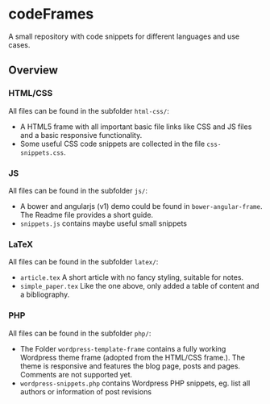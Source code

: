 codeFrames
==========

A small repository with code snippets for different languages and use cases.


## Overview

### HTML/CSS
All files can be found in the subfolder `html-css/`:

- A HTML5 frame with all important basic file links like CSS and JS files and a basic responsive functionality.
- Some useful CSS code snippets are collected in the file `css-snippets.css`.

### JS
All files can be found in the subfolder `js/`:

- A bower and angularjs (v1) demo could be found in `bower-angular-frame`. The Readme file provides a short guide. 
- `snippets.js` contains maybe useful small snippets

### LaTeX
All files can be found in the subfolder `latex/`:

- `article.tex` A short article with no fancy styling, suitable for notes.
- `simple_paper.tex` Like the one above, only added a table of content and a bibliography.

### PHP
All files can be found in the subfolder `php/`:

- The Folder `wordpress-template-frame` contains a fully working Wordpress theme frame (adopted from the HTML/CSS frame.). The theme is responsive and features the blog page, posts and pages. Comments are not supported yet.
- `wordpress-snippets.php` contains Wordpress PHP snippets, eg. list all authors or information of post revisions